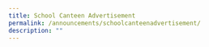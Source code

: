 ```yaml
---
title: School Canteen Advertisement
permalink: /announcements/schoolcanteenadvertisement/
description: ""
---
```

